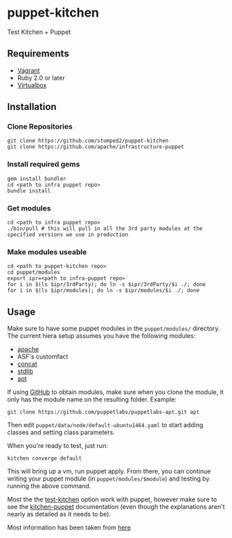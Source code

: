 puppet-kitchen
==============

Test Kitchen + Puppet

Requirements
------------

+ [Vagrant](https://www.vagrantup.com/)
+ Ruby 2.0 or later
+ [Virtualbox](https://www.virtualbox.org/)

Installation
------------

### Clone Repositories

```
git clone https://github.com/stumped2/puppet-kitchen
git clone https://github.com/apache/infrastructure-puppet
```

### Install required gems

```
gem install bundler
cd <path to infra puppet repo>
bundle install
```

### Get modules

```
cd <path to infra puppet repo>
./bin/pull # this will pull in all the 3rd party modules at the specified versions we use in production
```

### Make modules useable

```
cd <path to puppet-kitchen repo>
cd puppet/modules
export ipr=<path to infra-puppet repo>
for i in $(ls $ipr/3rdParty); do ln -s $ipr/3rdParty/$i ./; done
for i in $(ls $ipr/modules); do ln -s $ipr/modules/$i ./; done
```

Usage
-----

Make sure to have some puppet modules in the ``puppet/modules/`` directory.
The current hiera setup assumes you have the following modules:

+ [apache](https://github.com/puppetlabs/puppetlabs-apache) 
+ ASF's customfact
+ [concat](https://github.com/puppetlabs/puppetlabs-concat)
+ [stdlib](https://github.com/puppetlabs/puppetlabs-stdlib)
+ [apt](https://github.com/puppetlabs/puppetlabs-apt)

If using [GitHub](https://github.com/) to obtain modules, make sure when you clone the module, it only has the module name on the resulting folder.
Example:

```
git clone https://github.com/puppetlabs/puppetlabs-apt.git apt
```

Then edit ``puppet/data/node/default-ubuntu1464.yaml`` to start adding classes and setting class parameters.

When you're ready to test, just run:

```
kitchen converge default
```

This will bring up a vm, run puppet apply. From there, you can continue writing your puppet module (in ```puppet/modules/$module```) and testing by running the above command.

Most the the [test-kitchen](https://github.com/test-kitchen/test-kitchen#usage)
option work with puppet, however make sure to see
the [kitchen-puppet](https://github.com/neillturner/kitchen-puppet/blob/master/provisioner_options.md)
documentation (even though the explanations aren't nearly as detailed as it needs to be).


Most information has been taken from [here](http://ehaselwanter.com/en/blog/2014/05/08/using-test-kitchen-with-puppet/)
